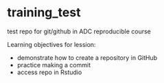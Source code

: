 # training_test
test repo for git/github in ADC reproducible course


Learning objectives for lession:
- demonstrate how to create a repository in GitHub
- practice making a commit
- access repo in Rstudio
